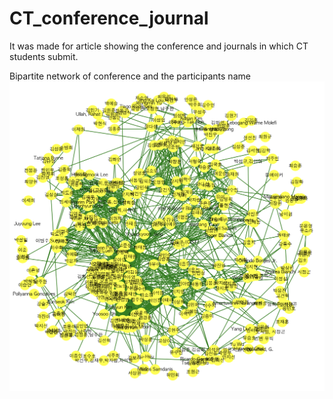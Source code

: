 # CT_conference_journal
It was made for article showing the conference and journals in which CT students submit.

Bipartite network of conference and the participants name
![alt text](https://raw.githubusercontent.com/soheekim911/CT_conference_journal/master/Conference_name.png)
